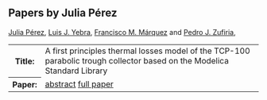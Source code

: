## Papers by Julia Pérez
<table><a href="/proceedings/authors/JuliaPerez">Julia Pérez</a>, <a href="/proceedings/authors/LuisJ.Yebra">Luis J. Yebra</a>, <a href="/proceedings/authors/FranciscoM.Marquez">Francisco M. Márquez</a> and <a href="/proceedings/authors/PedroJ.Zufiria">Pedro J. Zufiria</a>, </td>
</tr>
<tr><th>Title:</th>
<td>A first principles thermal losses model of the TCP-100 parabolic trough collector based on the Modelica Standard Library</td>
</tr>
<tr><th>Paper:</th>
<td><a href="/abstracts/abstract_3B_5">abstract</a> <a href="/proceedings/papers/Modelica2021session3B_paper5.pdf">full paper</a></td>
</tr>
</table>